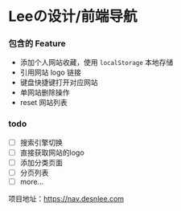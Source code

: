 # Leeの设计/前端导航
### 包含的 Feature
- 添加个人网站收藏，使用 `localStorage` 本地存储
- 引用网站 logo 链接
- 键盘快捷键打开对应网站
- 单网站删除操作
- reset 网站列表

### todo
- [ ] 搜索引擎切换
- [ ] 直接获取网站的logo
- [ ] 添加分类页面
- [ ] 分页列表
- [ ] more...

项目地址：https://nav.desnlee.com
